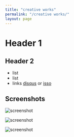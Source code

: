 ```yaml
---
title: "creative works"
permalink: "/creative works/"
layout: page
---
```


# Header 1

## Header 2

 - list
 - list
 - links [disqus](https://disqus.com/) or [isso](http://posativ.org/isso/)

## Screenshots

![screenshot](https://user-images.githubusercontent.com/4943215/109431850-cd711780-7a08-11eb-8601-2763f2ee6bb4.png)

![screenshot](https://user-images.githubusercontent.com/4943215/109431832-b6cac080-7a08-11eb-9c5e-a058680c23a1.png)

![screenshot](https://user-images.githubusercontent.com/4943215/73125194-5f0b8b80-3fa4-11ea-805c-8387187503ad.png)
